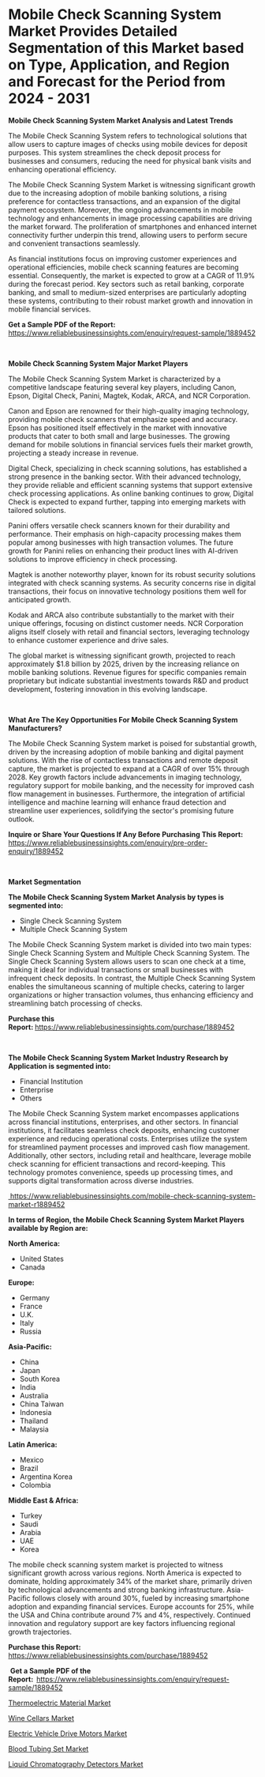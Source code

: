 <p><h1>Mobile Check Scanning System Market Provides Detailed Segmentation of this Market based on Type, Application, and Region and Forecast for the Period from 2024 - 2031</h1></p><p><strong>Mobile Check Scanning System Market Analysis and Latest Trends</strong></p>
<p><p>The Mobile Check Scanning System refers to technological solutions that allow users to capture images of checks using mobile devices for deposit purposes. This system streamlines the check deposit process for businesses and consumers, reducing the need for physical bank visits and enhancing operational efficiency. </p><p>The Mobile Check Scanning System Market is witnessing significant growth due to the increasing adoption of mobile banking solutions, a rising preference for contactless transactions, and an expansion of the digital payment ecosystem. Moreover, the ongoing advancements in mobile technology and enhancements in image processing capabilities are driving the market forward. The proliferation of smartphones and enhanced internet connectivity further underpin this trend, allowing users to perform secure and convenient transactions seamlessly.</p><p>As financial institutions focus on improving customer experiences and operational efficiencies, mobile check scanning features are becoming essential. Consequently, the market is expected to grow at a CAGR of 11.9% during the forecast period. Key sectors such as retail banking, corporate banking, and small to medium-sized enterprises are particularly adopting these systems, contributing to their robust market growth and innovation in mobile financial services.</p></p>
<p><strong>Get a Sample PDF of the Report:&nbsp;</strong> <a href="https://www.reliablebusinessinsights.com/enquiry/request-sample/1889452?utm_campaign=1759&utm_medium=2&utm_source=Github&utm_content=ia&utm_term=24102024&utm_id=mobile-check-scanning-system">https://www.reliablebusinessinsights.com/enquiry/request-sample/1889452</a></p>
<p>&nbsp;</p>
<p><strong>Mobile Check Scanning System Major Market Players</strong></p>
<p><p>The Mobile Check Scanning System Market is characterized by a competitive landscape featuring several key players, including Canon, Epson, Digital Check, Panini, Magtek, Kodak, ARCA, and NCR Corporation. </p><p>Canon and Epson are renowned for their high-quality imaging technology, providing mobile check scanners that emphasize speed and accuracy. Epson has positioned itself effectively in the market with innovative products that cater to both small and large businesses. The growing demand for mobile solutions in financial services fuels their market growth, projecting a steady increase in revenue.</p><p>Digital Check, specializing in check scanning solutions, has established a strong presence in the banking sector. With their advanced technology, they provide reliable and efficient scanning systems that support extensive check processing applications. As online banking continues to grow, Digital Check is expected to expand further, tapping into emerging markets with tailored solutions.</p><p>Panini offers versatile check scanners known for their durability and performance. Their emphasis on high-capacity processing makes them popular among businesses with high transaction volumes. The future growth for Panini relies on enhancing their product lines with AI-driven solutions to improve efficiency in check processing.</p><p>Magtek is another noteworthy player, known for its robust security solutions integrated with check scanning systems. As security concerns rise in digital transactions, their focus on innovative technology positions them well for anticipated growth.</p><p>Kodak and ARCA also contribute substantially to the market with their unique offerings, focusing on distinct customer needs. NCR Corporation aligns itself closely with retail and financial sectors, leveraging technology to enhance customer experience and drive sales.</p><p>The global market is witnessing significant growth, projected to reach approximately $1.8 billion by 2025, driven by the increasing reliance on mobile banking solutions. Revenue figures for specific companies remain proprietary but indicate substantial investments towards R&D and product development, fostering innovation in this evolving landscape.</p></p>
<p>&nbsp;</p>
<p><strong>What Are The Key Opportunities For Mobile Check Scanning System Manufacturers?</strong></p>
<p><p>The Mobile Check Scanning System market is poised for substantial growth, driven by the increasing adoption of mobile banking and digital payment solutions. With the rise of contactless transactions and remote deposit capture, the market is projected to expand at a CAGR of over 15% through 2028. Key growth factors include advancements in imaging technology, regulatory support for mobile banking, and the necessity for improved cash flow management in businesses. Furthermore, the integration of artificial intelligence and machine learning will enhance fraud detection and streamline user experiences, solidifying the sector's promising future outlook.</p></p>
<p><strong>Inquire or Share Your Questions If Any Before Purchasing This Report:</strong> <a href="https://www.reliablebusinessinsights.com/enquiry/pre-order-enquiry/1889452?utm_campaign=1759&utm_medium=2&utm_source=Github&utm_content=ia&utm_term=24102024&utm_id=mobile-check-scanning-system">https://www.reliablebusinessinsights.com/enquiry/pre-order-enquiry/1889452</a></p>
<p>&nbsp;</p>
<p><strong>Market Segmentation</strong></p>
<p><strong>The Mobile Check Scanning System Market Analysis by types is segmented into:</strong></p>
<p><ul><li>Single Check Scanning System</li><li>Multiple Check Scanning System</li></ul></p>
<p><p>The Mobile Check Scanning System market is divided into two main types: Single Check Scanning System and Multiple Check Scanning System. The Single Check Scanning System allows users to scan one check at a time, making it ideal for individual transactions or small businesses with infrequent check deposits. In contrast, the Multiple Check Scanning System enables the simultaneous scanning of multiple checks, catering to larger organizations or higher transaction volumes, thus enhancing efficiency and streamlining batch processing of checks.</p></p>
<p><strong>Purchase this Report:&nbsp;</strong><a href="https://www.reliablebusinessinsights.com/purchase/1889452?utm_campaign=1759&utm_medium=2&utm_source=Github&utm_content=ia&utm_term=24102024&utm_id=mobile-check-scanning-system">https://www.reliablebusinessinsights.com/purchase/1889452</a></p>
<p>&nbsp;</p>
<p><strong>The Mobile Check Scanning System Market Industry Research by Application is segmented into:</strong></p>
<p><ul><li>Financial Institution</li><li>Enterprise</li><li>Others</li></ul></p>
<p><p>The Mobile Check Scanning System market encompasses applications across financial institutions, enterprises, and other sectors. In financial institutions, it facilitates seamless check deposits, enhancing customer experience and reducing operational costs. Enterprises utilize the system for streamlined payment processes and improved cash flow management. Additionally, other sectors, including retail and healthcare, leverage mobile check scanning for efficient transactions and record-keeping. This technology promotes convenience, speeds up processing times, and supports digital transformation across diverse industries.</p></p>
<p><a href="https://www.reliablebusinessinsights.com/mobile-check-scanning-system-market-r1889452?utm_campaign=1759&utm_medium=2&utm_source=Github&utm_content=ia&utm_term=24102024&utm_id=mobile-check-scanning-system">&nbsp;https://www.reliablebusinessinsights.com/mobile-check-scanning-system-market-r1889452</a></p>
<p><strong>In terms of Region, the Mobile Check Scanning System Market Players available by Region are:</strong></p>
<p>
    <p> <strong> North America: </strong>
        <ul>
            <li>United States</li>
            <li>Canada</li>
        </ul>
        </p> 
    <p> <strong> Europe: </strong>
        <ul>
            <li>Germany</li>
            <li>France</li>
            <li>U.K.</li>
            <li>Italy</li>
            <li>Russia</li>
        </ul>
        </p> 
    <p> <strong> Asia-Pacific: </strong>
        <ul>
            <li>China</li>
            <li>Japan</li>
            <li>South Korea</li>
            <li>India</li>
            <li>Australia</li>
            <li>China Taiwan</li>
            <li>Indonesia</li>
            <li>Thailand</li>
            <li>Malaysia</li>
        </ul>
        </p> 
    <p> <strong> Latin America: </strong>
        <ul>
            <li>Mexico</li>
            <li>Brazil</li>
            <li>Argentina Korea</li>
            <li>Colombia</li>
        </ul>
        </p> 
    <p> <strong> Middle East & Africa: </strong>
        <ul>
            <li>Turkey</li>
            <li>Saudi</li>
            <li>Arabia</li>
            <li>UAE</li>
            <li>Korea</li>
        </ul>
    </p>
    </p>
<p><p>The mobile check scanning system market is projected to witness significant growth across various regions. North America is expected to dominate, holding approximately 34% of the market share, primarily driven by technological advancements and strong banking infrastructure. Asia-Pacific follows closely with around 30%, fueled by increasing smartphone adoption and expanding financial services. Europe accounts for 25%, while the USA and China contribute around 7% and 4%, respectively. Continued innovation and regulatory support are key factors influencing regional growth trajectories.</p></p>
<p><strong>Purchase this Report: </strong><a href="https://www.reliablebusinessinsights.com/purchase/1889452?utm_campaign=1759&utm_medium=2&utm_source=Github&utm_content=ia&utm_term=24102024&utm_id=mobile-check-scanning-system">https://www.reliablebusinessinsights.com/purchase/1889452</a></p>
<p>&nbsp;<strong>Get a Sample PDF of the Report:&nbsp;&nbsp;</strong><a href="https://www.reliablebusinessinsights.com/enquiry/request-sample/1889452?utm_campaign=1759&utm_medium=2&utm_source=Github&utm_content=ia&utm_term=24102024&utm_id=mobile-check-scanning-system">https://www.reliablebusinessinsights.com/enquiry/request-sample/1889452</a></p>
<p><strong></strong></p>
<p><p><a href="https://www.linkedin.com/pulse/thermoelectric-material-market-outlook-forecast-from-2024-wlzoc?utm_campaign=1759&utm_medium=2&utm_source=Github&utm_content=ia&utm_term=24102024&utm_id=mobile-check-scanning-system">Thermoelectric Material Market</a></p><p><a href="https://www.linkedin.com/pulse/wine-cellars-market-trends-insights-type-application-ptobc?utm_campaign=1759&utm_medium=2&utm_source=Github&utm_content=ia&utm_term=24102024&utm_id=mobile-check-scanning-system">Wine Cellars Market</a></p><p><a href="https://www.linkedin.com/pulse/electric-vehicle-drive-motors-market-revolution-size-share-ynwrc?utm_campaign=1759&utm_medium=2&utm_source=Github&utm_content=ia&utm_term=24102024&utm_id=mobile-check-scanning-system">Electric Vehicle Drive Motors Market</a></p><p><a href="https://www.linkedin.com/pulse/global-blood-tubing-set-market-trends-insights-growth-opportunities-2wjlc?utm_campaign=1759&utm_medium=2&utm_source=Github&utm_content=ia&utm_term=24102024&utm_id=mobile-check-scanning-system">Blood Tubing Set Market</a></p><p><a href="https://www.linkedin.com/pulse/liquid-chromatography-detectors-industry-sector-market-voloc?utm_campaign=1759&utm_medium=2&utm_source=Github&utm_content=ia&utm_term=24102024&utm_id=mobile-check-scanning-system">Liquid Chromatography Detectors Market</a></p></p>